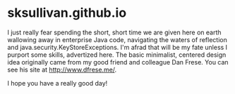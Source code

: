# sksullivan.github.io

I just really fear spending the short, short time we are given here on earth wallowing away in enterprise Java code, navigating the waters of reflection and java.security.KeyStoreExceptions. I'm afrad that will be my fate unless I purport some skills, advertized here. The basic minimalist, centered design idea originally came from my good friend and colleague Dan Frese. You can see his site at http://www.dfrese.me/.

I hope you have a really good day!
